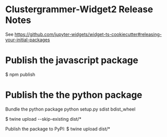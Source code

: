 # Clustergrammer-Widget2 Release Notes
See https://github.com/jupyter-widgets/widget-ts-cookiecutter#releasing-your-initial-packages

# Publish the javascript package
$ npm publish


# Publish the the python package
Bundle the python package
python setup.py sdist bdist_wheel

$ twine upload --skip-existing dist/*

Publish the package to PyPI:
$ twine upload dist/*